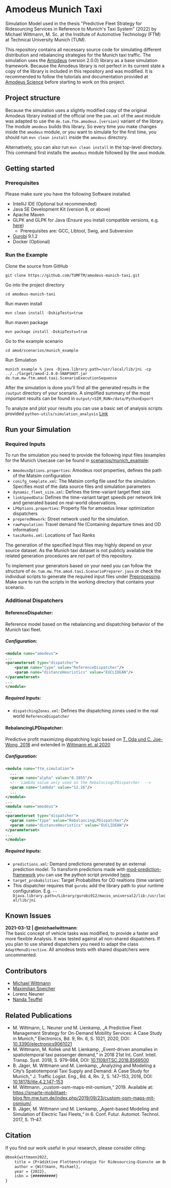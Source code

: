 # Amodeus Munich  Taxi

Simulation Model used in the thesis "Predictive Fleet Strategy for Ridesourcing Services in Reference to Munich's Taxi System" (2022) by Michael Wittmann, M. Sc. at the Institute of Automotive Technology (FTM) at Technical University Munich (TUM).

This repository contains all necessary source code for simulating different distribution and rebalancing strategies
for the Munich taxi traffic.
The simulation uses the [Amodeus](https://github.com/idsc-frazzoli/amodeus) (version 2.0.0) library as a base simulation framework.
Because the Amodeus library is not perfect in its current state a copy of the library is included
in this repository and was modified.
It is recommended to follow the tutorials and documentation provided at [Amodeus Science](https://www.amodeus.science) before starting to work on this project.


## Project structure
Because the simulation uses a slightly modified copy of the original Amodeus library instead of the official one the `pom.xml` of the `amod`
module was adapted to use the `de.tum.ftm.amodeus.{version}` variant of the library. The module `amodeus` builds this
library. So every time you make changes inside the `amodeus` module, or you want to simulate for the first time,
you should run `mvn clean install` inside the `amodeus` directory.

Alternatively, you can also run `mvn clean install` in the top-level directory. This command first installs the `amodeus`
module followed by the `amod` module.

## Getting started

### Prerequisites
Please make sure you have the following Software installed.

- IntelliJ IDE (Optional but recommended)
- Java SE Development Kit (version 8, or above)
- Apache Maven
- GLPK and GLPK for Java (Ensure you install compatible versions, e.g. [here](http://glpk-java.sourceforge.net/gettingStarted.html))
  - Prerequisites are: GCC, Libtool, Swig, and Subversion
- [Gurobi](https://www.gurobi.com/products/gurobi-optimizer/whats-new-current-release/) 9.1.2 
- Docker (Optional)

### Run the Example
Clone the source from GitHub
```
git clone https://github.com/TUMFTM/amodeus-munich-taxi.git
```
Go into the project directory
```
cd amodeus-munich-taxi
```
Run maven install
```
mvn clean install -DskipTests=true
```
Run maven package
```
mvn package install -DskipTests=true
```
Go to the example scenario
```
cd amod/scenarios/munich_example
```
Run Simulation
```
munich_example % java -Djava.library.path=/usr/local/lib/jni -cp ../../target/amod-2.0.0-SNAPSHOT.jar de.tum.mw.ftm.amod.taxi.ScenarioExecutionSequence
```

After the simulation is done you'll find all the generated results in the `/output` directory of your scenario. 
A simplified summary of the most important results can be found in `output/<SIM_RUN>/data/PythonExport`

To analyze and plot your results you can use a basic set of analysis scripts provided `python-utils/simulation_analysis` [Link](python-utils/simulation_analysis)

## Run your Simulation

### Required Inputs
To run the simulation you need to provide the following input files (examples for the Munich Usecase can be found in [scenarios/munich_example](amod/scenarios/munich_example):

- `AmodeusOptions.properties`: Amodeus root properties, defines the path of the Matsim configuration
- `conifg_template.xml`: The Matsim config file used for the simulation. Specifies most of the data source files and simulation parameters
- `dynamic_fleet_size.xml`: Defines the time-variant target fleet size
- `linkSpeedData`: Defines the time-variant target speeds per network link and generated based on real-world observations.
- `LPOptions.properties`: Property file for amoedus linear optimization dispatchers
- `preperedNework`: Street network used for the simulation.
- `rawPopulation`: Travel demand file (Containing departure times and OD information)
- `taxiRanks.xml`: Locations of Taxi Ranks

The generation of the specified Input files may highly depend on your source dataset. As the Munich taxi dataset is not publicly available the related generation procedures are not part of this repository. 

To implement your generators based on your need you can follow the structure of `de.tum.mw.ftm.amod.taxi.ScenarioPreparer.java` or check the individual
scripts to generate the required input files under [Preprocessing](amod/src/main/java/de/tum/mw/ftm/amod/taxi/preprocessing).
Make sure to run the scripts in the working directory that contains your scenario.

### Additional Dispatchers
#### ReferenceDispatcher: 
Reference model based on the rebalancing and dispatching behavior of the Munich taxi fleet.
##### Configuration:
```XML
<module name="amodeus">
...
<parameterset type="dispatcher">
    <param name="type" value="ReferenceDispatcher"/>
    <param name="distanceHeuristics" value="EUCLIDEAN"/>
</parameterset>
...
</module>
 ```
##### Required Inputs:
- `dispatchingZones.xml`: Defines the dispatching zones used in the real world `ReferenceDispatcher`

#### RebalancingLPDispatcher: 
Predictive profit maximizing dispatching logic based on [T. Oda und C. Joe-Wong, 2018](https://doi.org/10.1109/infocom.2018.8485988) and extended in [Wittmann et. al 2020](https://doi.org/10.3390/electronics9061021)
##### Configuration:
```XML
<module name="ftm_simulation">
  ...
  <param name="alpha" value="0.1855"/>
  <!-- Lambda value only used on the RebalncingLPDispatcher  -->
  <param name="lambda" value="12.26"/>
  ...
</module>
...
<module name="amodeus">
...
<parameterset type="dispatcher">
  <param name="type" value="RebalancingLPDispatcher"/>
  <param name="distanceHeuristics" value="EUCLIDEAN"/>
</parameterset>
...
</module>
```
##### Required Inputs:
- `predictions.xml`: Demand predictions generated by an external prediction model. To transform predictions made with [mod-prediction-framework](https://github.com/TUMFTM/mod-prediction-framework) you can use the python script provided [here](python-utils/demand_prediction/demand_prediction_utils.py).
- `target_probabilities`: Target Probabilites for OD realtions (time variant)
- This dispatcher requires that `gurobi` add the library path to your runtime configuration. E.g. `--Djava.library.path=/Library/gurobi912/macos_universal2/lib:/usr/local/lib/jni`

## Known Issues
**2021-03-12 | @michaelwittmann**:\
The basic concept of vehicle tasks was modified, to provide a faster and more flexible Analysis.
It was tested against all non-shared dispatchers. If you plan to use shared dispatchers you need to adapt the class `AdaptMenuDirective`.
All amodeus tests with shared dispatchers were uncommented.

## Contributors
- [Michael Wittmann](https://github.com/michaelwittmann)
- [Maximilian Speicher](https://github.com/maxispeicher)
- Lorenz Neuner
- [Nanda Teuffel](https://github.com/NandaYogeshwar)

## Related Publications

- M. Wittmann, L. Neuner und M. Lienkamp, „A Predictive Fleet Management Strategy for On-Demand Mobility Services: A Case Study in Munich,“ Electronics, Bd. 9, Rn. 6, S. 1021, 2020, DOI: [10.3390/electronics9061021](https://doi.org/10.3390/electronics10040379)
- M. Wittmann, M. Kollek und M. Lienkamp, „Event-driven anomalies in spatiotemporal taxi passenger demand,“ in 2018 21st Int. Conf. Intell. Transp. Syst. 2018, S. 979–984, DOI: [10.1109/ITSC.2018.8569500](https://doi.org/10.1109/ITSC.2018.8569500)
- B. Jäger, M. Wittmann und M. Lienkamp, „Analyzing and Modeling a City’s Spatiotemporal Taxi Supply and Demand: A Case Study for Munich,“ J. Traffic Logist. Eng., Bd. 4, Rn. 2, S. 147–153, 2016, DOI: [10.18178/jtle.4.2.147-153](https://doi.org/10.18178/jtle.4.2.147-153)
- M. Wittmann. „custom-osm-maps-mit-osmium,“ 2019. Available at: https://smarte-mobilitaet-blog.ftm.mw.tum.de/index.php/2019/09/23/custom-osm-maps-mit-osmium/.
- B. Jäger, M. Wittmann und M. Lienkamp, „Agent-based Modeling and Simulation of Electric Taxi Fleets,“ in 6. Conf. Futur. Automot. Technol. 2017, S. 11–47.

## Citation
If you find our work useful in your research, please consider citing:
```Latex
@book{wittmann2022,
    title = {Prädiktive Flottenstrategie für Ridesourcing-Dienste am Beispiel des Münchner Taxiverkehrs},
    author = {Wittmann, Michael},
    year = {2022},
    isbn = {##########}
}
```
